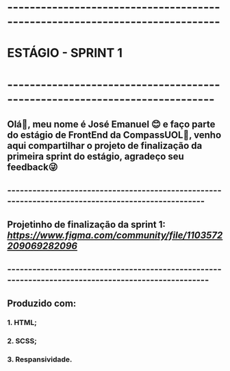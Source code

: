 # ----------------------------------------------------------------------------

# **ESTÁGIO - SPRINT 1**

# ---------------------------------------------------------------------------

## Olá:wave:, meu nome é José Emanuel :blush: e faço parte do estágio de FrontEnd da CompassUOL:compass:, venho aqui compartilhar o projeto de finalização da primeira sprint do estágio, agradeço seu feedback:stuck_out_tongue_winking_eye:

## --------------------------------------------------------------------------------------------------

## Projetinho de finalização da sprint 1: *https://www.figma.com/community/file/1103572209069282096*

## ---------------------------------------------------------------------------------------------------

## Produzido com:

### 1. HTML;

### 2. SCSS;

### 3. Respansividade.

